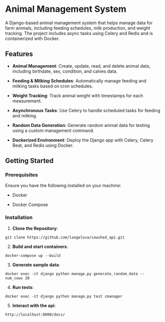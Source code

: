 <h1> Animal Management System </h1>

A Django-based animal management system that helps manage data for farm animals, including feeding schedules, milk production, and weight tracking. The project includes async tasks using Celery and Redis and is containerized with Docker.



Features
--------

*   **Animal Management**: Create, update, read, and delete animal data, including birthdate, sex, condition, and calves data.

*   **Feeding & Milking Schedules**: Automatically manage feeding and milking tasks based on cron schedules.

*   **Weight Tracking**: Track animal weight with timestamps for each measurement.

*   **Asynchronous Tasks**: Use Celery to handle scheduled tasks for feeding and milking.

*   **Random Data Generation**: Generate random animal data for testing using a custom management command.

*   **Dockerized Environment**: Deploy the Django app with Celery, Celery Beat, and Redis using Docker.

Getting Started
---------------

### Prerequisites

Ensure you have the following installed on your machine:

*   Docker

*   Docker Compose


### Installation

1.  **Clone the Repository**:

```
git clone https://github.com/langelova/cowshed_api.git
```

2.  **Build and start containers**:

```
docker-compose up --build
```

3. **Generate sample data**:
```
docker exec -it django python manage.py generate_random_data --num_cows 20
```

4. **Run tests**:
```
docker exec -it django python manage.py test cmanager
```

5. **Interact with the api**:
```
http://localhost:8000/docs/
```
